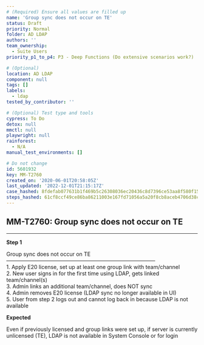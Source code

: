 ```yaml
---
# (Required) Ensure all values are filled up
name: 'Group sync does not occur on TE'
status: Draft
priority: Normal
folder: AD LDAP
authors: ''
team_ownership:
  - Suite Users
priority_p1_to_p4: P3 - Deep Functions (Do extensive scenarios work?)

# (Optional)
location: AD LDAP
component: null
tags: []
labels:
  - ldap
tested_by_contributor: ''

# (Optional) Test type and tools
cypress: To Do
detox: null
mmctl: null
playwright: null
rainforest:
  - N/A
manual_test_environments: []

# Do not change
id: 5601932
key: MM-T2760
created_on: '2020-06-01T20:58:05Z'
last_updated: '2022-12-01T21:15:17Z'
case_hashed: 8fdefab077631b1f469b5c26308036ec20436c8d7396ce53aa8f580f15e44b556998d68fd267cd09a822f92fce990d1c
steps_hashed: 61cf8ccf49ce86ba86211003e167fd71056a5a20f8cb8aceb4706d38c68405ebe6c2bd59339841926d63f9ec577962c9
---
```


<!-- (Auto-generated) Based on frontmatter's "key" and "name" -->

## MM-T2760: Group sync does not occur on TE

---

**Step 1**

Group sync does not occur on TE\
————————————————————————————\
1\. Apply E20 license, set up at least one group link with team/channel\
2\. New user signs in for the first time using LDAP, gets linked team/channel(s)\
3\. Admin links an additional team/channel, does NOT sync\
4\. Admin removes E20 license (LDAP sync no longer available in UI)\
5\. User from step 2 logs out and cannot log back in because LDAP is not available

**Expected**

Even if previously licensed and group links were set up, if server is currently unlicensed (TE), LDAP is not available in System Console or for login
